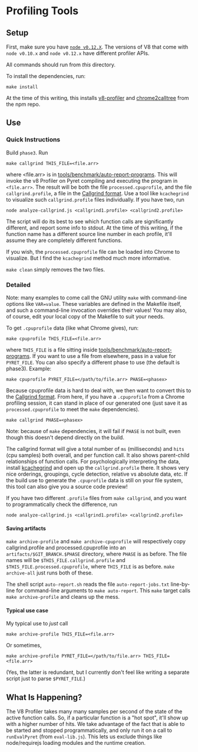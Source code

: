 # Profiling Tools
## Setup
First, make sure you have [`node v0.12.X`](https://nodejs.org/en/download/releases/). The versions of V8 that come with `node v0.10.x` and `node v0.12.x` have different profiler APIs.

All commands should run from _this_ directory.

To install the dependencies, run:
```
make install
```
At the time of this writing, this installs [v8-profiler](https://github.com/node-inspector/v8-profiler) and [chrome2calltree](https://github.com/jlfwong/chrome2calltree) from the npm repo.

## Use

### Quick Instructions
Build `phase3`. Run
```
make callgrind THIS_FILE=<file.arr>
```
where <file.arr> is in [tools/benchmark/auto-report-programs](https://github.com/brownplt/pyret-lang/tree/master/tools/benchmark/auto-report-programs). This will invoke the v8 Profiler on Pyret compiling and executing the program in `<file.arr>`. The result will be both the file `processed.cpuprofile`, and the file `callgrind.profile`, a file in the [Callgrind format](http://valgrind.org/docs/manual/cl-format.html). Use a tool like `kcachegrind` to visualize such `callgrind.profile` files individually. If you have two, run
```
node analyze-callgrind.js <callgrind1.profile> <callgrind2.profile>
```
The script will do its best to see which function calls are significantly different, and report some info to stdout. At the time of this writing, if the function name has a different source line number in each profile, it'll assume they are completely different functions.

If you wish, the `processed.cpuprofile` file can be loaded into Chrome to visualize. But I find the `kcachegrind` method much more informative.

`make clean` simply removes the two files.

### Detailed

Note: many examples to come call the GNU utility `make` with command-line options like `VAR=value`. These variables are defined in the Makefile itself, and such a command-line invocation overrides their values! You may also, of course, edit your local copy of the Makefile to suit your needs.

To get `.cpuprofile` data (like what Chrome gives), run:
```
make cpuprofile THIS_FILE=<file.arr>
```
where `THIS_FILE` is a file sitting inside [tools/benchmark/auto-report-programs](https://github.com/brownplt/pyret-lang/tree/master/tools/benchmark/auto-report-programs). If you want to use a file from elsewhere, pass in a value for `PYRET_FILE`. You can also specify a different phase to use (the default is phase3). Example:
```
make cpuprofile PYRET_FILE=</path/to/file.arr> PHASE=<phasex>
```

Because cpuprofile data is hard to deal with, we then want to convert this to the [Callgrind format](http://valgrind.org/docs/manual/cl-format.html). From here, if you have a `.cpuprofile` from a Chrome profiling session, it can stand in place of our generated one (just save it as `processed.cpuprofile` to meet the `make` dependencies).
```
make callgrind PHASE=<phasex>
```
Note: because of `make` dependencies, it will fail if `PHASE` is not built, even though this doesn't depend directly on the build.

The callgrind format will give a total number of `ms` (milliseconds) and `hits` (cpu samples) both overall, and per function call. It also shows parent-child relationships of function calls. For psychologically interpreting the data, install [kcachegrind](http://kcachegrind.sourceforge.net/) and open up the `callgrind.profile` there. It shows very nice orderings, groupings, cycle detection, relative vs absolute data, etc. If the build use to generate the `.cpuprofile` data is still on your file system, this tool can also give you a source code preview!

If you have two different `.profile` files from `make callgrind`, and you want to programmatically check the difference, run
```
node analyze-callgrind.js <callgrind1.profile> <callgrind2.profile>
```


#### Saving artifacts
`make archive-profile` and `make archive-cpuprofile` will respectively copy callgrind.profile and processed.cpuprofile into an `artifacts/$GIT_BRANCH.$PHASE` directory, where `PHASE` is as before. The file names will be `$THIS_FILE.callgrind.profile` and `$THIS_FILE.processed.cpuprofile`, where `THIS_FILE` is as before. `make archive-all` just runs both of these.

The shell script `auto-report.sh` reads the file `auto-report-jobs.txt` line-by-line for command-line arguments to `make auto-report`. This `make` target calls `make archive-profile` and cleans up the mess.

#### Typical use case
My typical use to _just_ call
```
make archive-profile THIS_FILE=<file.arr>
```
Or sometimes,
```
make archive-profile PYRET_FILE=</path/to/file.arr> THIS_FILE=<file.arr>
```
(Yes, the latter is redundant, but I currently don't feel like writing a separate script just to parse `$PYRET_FILE`.)

## What Is Happening?
The V8 Profiler takes many many samples per second of the state of the active function calls. So, if a particular function is a "hot spot", it'll show up with a higher number of hits. We take advantage of the fact that is able to be started and stopped programmatically, and only run it on a call to `runEvalPyret` (from `eval-lib.js`). This lets us exclude things like node/requirejs loading modules and the runtime creation.